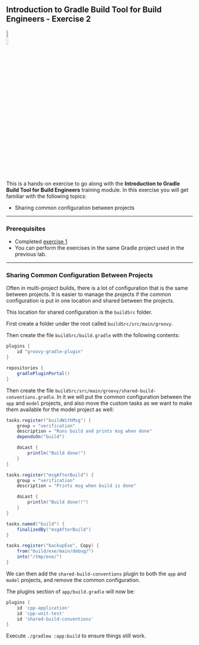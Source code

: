 ## Introduction to Gradle Build Tool for Build Engineers - Exercise 2

<p align="left">
<img width="10%" height="10%" src="https://user-images.githubusercontent.com/120980/174325546-8558160b-7f16-42cb-af0f-511849f22ebc.png">
</p>

This is a hands-on exercise to go along with the
**Introduction to Gradle Build Tool for Build Engineers** training module. In this exercise
you will get familiar with the following topics:

* Sharing common configuration between projects

---
### Prerequisites

* Completed [exercise 1](../exercise1/README.md)
* You can perform the exercises in the same Gradle project used in the 
previous lab.

---
### Sharing Common Configuration Between Projects

Often in multi-project builds, there is a lot of configuration that is the
same between projects. It is easier to manage the projects if the common
configuration is put in one location and shared between the projects.

This location for shared configuration is the `buildSrc` folder.

First create a folder under the root called `buildSrc/src/main/groovy`.

Then create the file `buildSrc/build.gradle` with the following contents:

```groovy
plugins {
    id "groovy-gradle-plugin"
}

repositories {
    gradlePluginPortal()
}
```

Then create the file `buildSrc/src/main/groovy/shared-build-conventions.gradle`.
In it we will put the common configuration between the `app` and `model` projects,
and also move the custom tasks as we want to make them available for the model
project as well:

```groovy
tasks.register("buildWithMsg") {
    group = "verification"
    description = "Runs build and prints msg when done"
    dependsOn("build")

    doLast {
        println("Build done!")
    }
}

tasks.register("msgAfterBuild") {
    group = "verification"
    description = "Prints msg when build is done"

    doLast {
        println("Build done!!")
    }
}

tasks.named("build") {
    finalizedBy("msgAfterBuild")
}

tasks.register("backupExe", Copy) {
    from("build/exe/main/debug/")
    into("/tmp/exe/")
}
```

We can then add the `shared-build-conventions` plugin to both the `app` and
`model` projects, and remove the common configuration.

The plugins section of `app/build.gradle` will now be:

```groovy
plugins {
    id 'cpp-application'
    id 'cpp-unit-test'
    id 'shared-build-conventions'
}
```

Execute `./gradlew :app:build` to ensure things still work.
